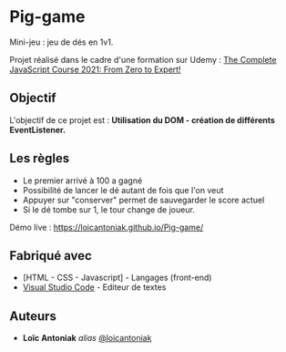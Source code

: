 # Pig-game

Mini-jeu : jeu de dés en 1v1.

Projet réalisé dans le cadre d'une formation sur Udemy : [The Complete JavaScript Course 2021: From Zero to Expert!](https://www.udemy.com/course/the-complete-javascript-course/)

## Objectif

L'objectif de ce projet est : **Utilisation du DOM - création de différents EventListener.**

## Les règles 

- Le premier arrivé à 100 a gagné
- Possibilité de lancer le dé autant de fois que l'on veut
- Appuyer sur "conserver" permet de sauvegarder le score actuel 
- Si le dé tombe sur 1, le tour change de joueur. 

Démo live : https://loicantoniak.github.io/Pig-game/

## Fabriqué avec

- [HTML - CSS - Javascript] - Langages (front-end)
- [Visual Studio Code](https://code.visualstudio.com/) - Editeur de textes

## Auteurs

- **Loïc Antoniak** _alias_ [@loicantoniak](https://github.com/loicantoniak)
